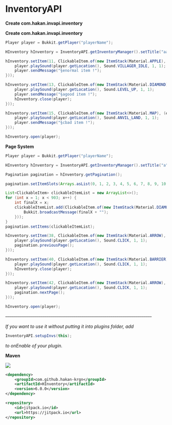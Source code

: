 # InventoryAPI

**Create com.hakan.invapi.inventory**

**Create com.hakan.invapi.inventory**

```java
Player player = Bukkit.getPlayer("playerName");

HInventory hInventory = InventoryAPI.getInventoryManager().setTitle("aa").setCloseable(false).setSize(3).setId("bb").create();

hInventory.setItem(11, ClickableItem.of(new ItemStack(Material.APPLE), (event) -> {
    player.playSound(player.getLocation(), Sound.VILLAGER_IDLE, 1, 1);
    player.sendMessage("§enormal item !");
}));

hInventory.setItem(13, ClickableItem.of(new ItemStack(Material.DIAMOND), (event) -> {
    player.playSound(player.getLocation(), Sound.LEVEL_UP, 1, 1);
    player.sendMessage("§agood item !");
    hInventory.close(player);
}));

hInventory.setItem(15, ClickableItem.of(new ItemStack(Material.MAP), (event) -> {
    player.playSound(player.getLocation(), Sound.ANVIL_LAND, 1, 1);
    player.sendMessage("§cbad item !");
}));

hInventory.open(player);
```

**Page System**

```java
Player player = Bukkit.getPlayer("playerName");

HInventory hInventory = InventoryAPI.getInventoryManager().setTitle("a").setCloseable(false).setSize(5).setId("b").create();

Pagination pagination = hInventory.getPagination();

pagination.setItemSlots(Arrays.asList(0, 1, 2, 3, 4, 5, 6, 7, 8, 9, 10, 11, 12, 13, 14, 15, 16, 17, 18, 19, 20, 21, 22, 23, 24, 25, 26, 27, 28, 29, 30, 31, 32, 33, 34, 35));

List<ClickableItem> clickableItemList = new ArrayList<>();
for (int x = 1; x < 903; x++) {
    int finalX = x;
    clickableItemList.add(ClickableItem.of(new ItemStack(Material.DIAMOND), (event) -> {
        Bukkit.broadcastMessage(finalX + "");
    }));
}
pagination.setItems(clickableItemList);

hInventory.setItem(38, ClickableItem.of(new ItemStack(Material.ARROW), (event) -> {
    player.playSound(player.getLocation(), Sound.CLICK, 1, 1);
    pagination.previousPage();
}));

hInventory.setItem(40, ClickableItem.of(new ItemStack(Material.BARRIER), (event) -> {
    player.playSound(player.getLocation(), Sound.CLICK, 1, 1);
    hInventory.close(player);
}));

hInventory.setItem(42, ClickableItem.of(new ItemStack(Material.ARROW), (event) -> {
    player.playSound(player.getLocation(), Sound.CLICK, 1, 1);
    pagination.nextPage();
}));

hInventory.open(player);
```

~~-----------------------------------------------------------------------~~

*If you want to use it without putting it into plugins folder, add*

```java
InventoryAPI.setupInvs(this);
```

*to onEnable of your plugin.*

**Maven**

[![](https://jitpack.io/v/hakan-krgn/HInventory.svg)](https://jitpack.io/#hakan-krgn/HInventory)

```xml
<dependency>
    <groupId>com.github.hakan-krgn</groupId>
    <artifactId>HInventory</artifactId>
    <version>6.0.0</version>
</dependency>

<repository>
    <id>jitpack.io</id>
    <url>https://jitpack.io</url>
</repository>
```
